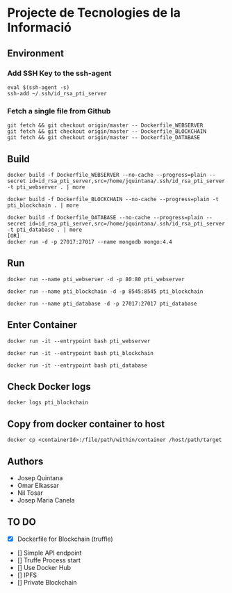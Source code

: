 # Projecte de Tecnologies de la Informació

## Environment

### Add SSH Key to the ssh-agent
```
eval $(ssh-agent -s)
ssh-add ~/.ssh/id_rsa_pti_server
```

### Fetch a single file from Github
```
git fetch && git checkout origin/master -- Dockerfile_WEBSERVER
git fetch && git checkout origin/master -- Dockerfile_BLOCKCHAIN
git fetch && git checkout origin/master -- Dockerfile_DATABASE
```

## Build

```
docker build -f Dockerfile_WEBSERVER --no-cache --progress=plain --secret id=id_rsa_pti_server,src=/home/jquintana/.ssh/id_rsa_pti_server -t pti_webserver . | more
```
```
docker build -f Dockerfile_BLOCKCHAIN --no-cache --progress=plain -t pti_blockchain . | more
```
```
docker build -f Dockerfile_DATABASE --no-cache --progress=plain --secret id=id_rsa_pti_server,src=/home/jquintana/.ssh/id_rsa_pti_server -t pti_database . | more
[OR]
docker run -d -p 27017:27017 --name mongodb mongo:4.4
```

## Run

```
docker run --name pti_webserver -d -p 80:80 pti_webserver
```
```
docker run --name pti_blockchain -d -p 8545:8545 pti_blockchain
```
```
docker run --name pti_database -d -p 27017:27017 pti_database
```


## Enter Container

```
docker run -it --entrypoint bash pti_webserver
```
```
docker run -it --entrypoint bash pti_blockchain
```
```
docker run -it --entrypoint bash pti_database
```

## Check Docker logs

```
docker logs pti_blockchain
```

## Copy from docker container to host

```
docker cp <containerId>:/file/path/within/container /host/path/target
```

## Authors

- Josep Quintana
- Omar Elkassar
- Nil Tosar
- Josep Maria Canela


## TO DO

- [x] Dockerfile for Blockchain (truffle)
- [] Simple API endpoint
- [] Truffe Process start
- [] Use Docker Hub
- [] IPFS
- [] Private Blockchain

